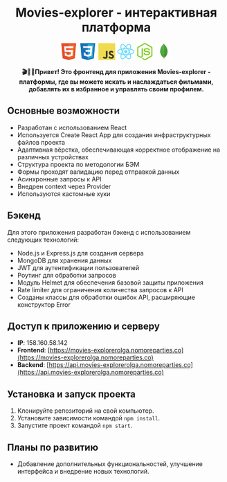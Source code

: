 <h1 align="center">Movies-explorer - интерактивная платформа</h1>

<p align="center">
  <img src="https://raw.githubusercontent.com/devicons/devicon/master/icons/html5/html5-original.svg" alt="HTML" width="40" height="40">
  <img src="https://raw.githubusercontent.com/devicons/devicon/master/icons/css3/css3-original.svg" alt="CSS" width="40" height="40">
  <img src="https://raw.githubusercontent.com/devicons/devicon/master/icons/javascript/javascript-original.svg" alt="JavaScript" width="40" height="40">
  <img src="https://raw.githubusercontent.com/devicons/devicon/master/icons/react/react-original.svg" alt="React" width="40" height="40">
  <img src="https://raw.githubusercontent.com/devicons/devicon/master/icons/nodejs/nodejs-original.svg" alt="Node.js" width="40" height="40">
  <img src="https://raw.githubusercontent.com/devicons/devicon/master/icons/mongodb/mongodb-original.svg" alt="MongoDB" width="40" height="40">
</p>

<p align="center">
  <strong>🎬🍿🎥Привет! Это фронтенд для приложения Movies-explorer - платформы, где вы можете искать и наслаждаться фильмами, добавлять их в избранное и управлять своим профилем. </strong>
</p>


## Основные возможности
- Разработан с использованием React
- Используется Create React App для создания инфраструктурных файлов проекта
- Адаптивная вёрстка, обеспечивающая корректное отображение на различных устройствах
- Структура проекта по методологии БЭМ
- Формы проходят валидацию перед отправкой данных
- Асинхронные запросы к API
- Внедрен context через Provider
- Используются кастомные хуки

## Бэкенд
Для этого приложения разработан бэкенд с использованием следующих технологий:
- Node.js и Express.js для создания сервера
- MongoDB для хранения данных
- JWT для аутентификации пользователей
- Роутинг для обработки запросов
- Модуль Helmet для обеспечения базовой защиты приложения
- Rate limiter для ограничения количества запросов к API
- Созданы классы для обработки ошибок API, расширяющие конструктор Error

## Доступ к приложению и серверу
- **IP**: 158.160.58.142
- **Frontend**: [https://movies-explorerolga.nomoreparties.co](https://movies-explorerolga.nomoreparties.co)
- **Backend**: [https://api.movies-explorerolga.nomoreparties.co](https://api.movies-explorerolga.nomoreparties.co)

## Установка и запуск проекта
1. Клонируйте репозиторий на свой компьютер.
2. Установите зависимости командой `npm install`.
3. Запустите проект командой `npm start`.

## Планы по развитию
- Добавление дополнительных функциональностей, улучшение интерфейса и внедрение новых технологий.

